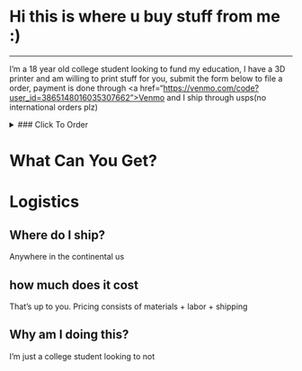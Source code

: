 # Hi this is where u buy stuff from me :)
---
I’m a 18 year old college student looking to fund my education, I have a 3D printer and am willing to print stuff for you, submit the form below to file a order, payment is done through <a href=“https://venmo.com/code?user_id=3865148016035307662”>Venmo</a> and I ship through usps(no international orders plz)
<details>
  <summary>### Click To Order</summary>

  <iframe src="https://docs.google.com/forms/d/e/1FAIpQLSfDquPpvKuVUtfdUuNoEJkTShx1LqEno2CwIB1R0o46PM_SCQ/viewform?embedded=true" width="99%" height=“fit-content” frameborder="0" marginheight="0" scrolling="yes" marginwidth="0">Loading…</iframe>
</details>

# What Can You Get?
# Logistics
## Where do I ship?
Anywhere in the continental us
## how much does it cost
That’s up to you. Pricing consists of materials + labor + shipping
## Why am I doing this?
I’m just a college student looking to not
